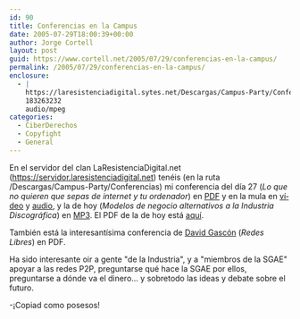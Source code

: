 ```yaml
---
id: 90
title: Conferencias en la Campus
date: 2005-07-29T18:00:39+00:00
author: Jorge Cortell
layout: post
guid: https://www.cortell.net/2005/07/29/conferencias-en-la-campus/
permalink: /2005/07/29/conferencias-en-la-campus/
enclosure:
  - |
    https://laresistenciadigital.sytes.net/Descargas/Campus-Party/Conferencias/Jorge%20Cortell%20&%20Invitados%20-Modelos%20de%20Negocio%20Alternativos%20a%20la%20Industria%20Discogr%E1fica.mp3
    183263232
    audio/mpeg
categories:
  - CiberDerechos
  - Copyfight
  - General
---
```

En el servidor del clan LaResistenciaDigital.net (<https://servidor.laresistenciadigital.net>) tenéis (en la ruta /Descargas/Campus-Party/Conferencias) mi conferencia del dí­a 27 (_Lo que no quieren que sepas de internet y tu ordenador_) en [PDF](https://www.cortell.net/wp-content/files/Campus270705.pdf) y en la mula en [ví­deo](//|file|Lo%20que%20no%20quieren%20que%20sepas%20de%20internet%20y%20tu%20ordenador.%20Conferencia%20Jorge%20Cortell%20Campus%20Party%2027-08-2005.avi|380418338|FC65A8E8DEF3ED6261A108F751A8D43B|h=44M2CZKUCFWAT54JLGAI7IBUPA3HFD4L|/) y [audio](//|file|Lo%20que%20no%20quieren%20que%20sepas%20de%20internet%20y%20tu%20ordenador.%20Conferencia%20Jorge%20Cortell%20Campus%20Party%2027-08-2005.mp3|101914331|CA5EBF81D4944987663F28BEF21334DA|h=UXOH6UQ4AWEKPHW3AFJUHPVA2JLIF5FT|/), y la de hoy (_Modelos de negocio alternativos a la Industria Discográfica_) en [MP3](https://laresistenciadigital.sytes.net/Descargas/Campus-Party/Conferencias/Jorge%20Cortell%20&%20Invitados%20-Modelos%20de%20Negocio%20Alternativos%20a%20la%20Industria%20Discogr%E1fica.mp3). El PDF de la de hoy está [aquí­](https://www.cortell.net/wp-content/files/Campus290705.pdf).

También está la interesantí­sima conferencia de [David Gascón](https://www.laotracara.com/) (_Redes Libres_) en PDF.

Ha sido interesante oir a gente "de la Industria", y a "miembros de la SGAE" apoyar a las redes P2P, preguntarse qué hace la SGAE por ellos, preguntarse a dónde va el dinero... y sobretodo las ideas y debate sobre el futuro.

-¡Copiad como posesos!